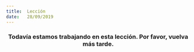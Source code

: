 ```yaml
---
title:  Lección
date:   28/09/2019
---
```


### <center>Todavía estamos trabajando en esta lección. Por favor, vuelva más tarde.</center>